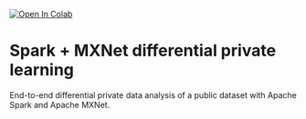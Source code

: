 [![Open In Colab](https://colab.research.google.com/assets/colab-badge.svg)](https://colab.research.google.com/github/alessio-proietti/spark-mxnet-differential-privacy/blob/main/2-class-classification.ipynb)

# Spark + MXNet differential private learning
End-to-end differential private data analysis of a public dataset with Apache Spark and Apache MXNet.
